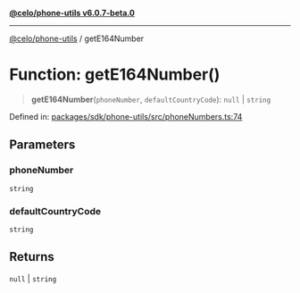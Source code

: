 [**@celo/phone-utils v6.0.7-beta.0**](../README.md)

***

[@celo/phone-utils](../globals.md) / getE164Number

# Function: getE164Number()

> **getE164Number**(`phoneNumber`, `defaultCountryCode`): `null` \| `string`

Defined in: [packages/sdk/phone-utils/src/phoneNumbers.ts:74](https://github.com/celo-org/developer-tooling/blob/master/packages/sdk/phone-utils/src/phoneNumbers.ts#L74)

## Parameters

### phoneNumber

`string`

### defaultCountryCode

`string`

## Returns

`null` \| `string`

